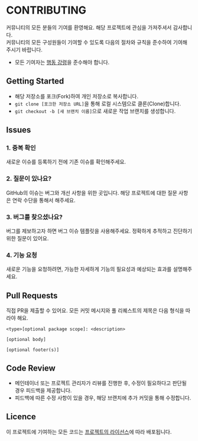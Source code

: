 # CONTRIBUTING

커뮤니티의 모든 분들의 기여를 환영해요. 해당 프로젝트에 관심을 가져주셔서 감사합니다.  
커뮤니티의 모든 구성원들이 기여할 수 있도록 다음의 절차와 규칙을 준수하여 기여해 주시기 바랍니다.

- 모든 기여자는 [행동 강령](https://www.contributor-covenant.org/)을 준수해야 합니다.

## Getting Started

- 해당 저장소를 포크(Fork)하여 개인 저장소로 복사합니다.
- `git clone [포크한 저장소 URL]`을 통해 로컬 시스템으로 클론(Clone)합니다.
- `git checkout -b [새 브랜치 이름]`으로 새로운 작업 브랜치를 생성합니다.

## Issues

### 1. 중복 확인

새로운 이슈를 등록하기 전에 기존 이슈를 확인해주세요.

### 2. 질문이 있나요?

GitHub의 이슈는 버그와 개선 사항을 위한 곳입니다. 해당 프로젝트에 대한 질문 사항은 연락 수단을 통해서 해주세요.

### 3. 버그를 찾으셨나요?

버그를 제보하고자 하면 버그 이슈 템플릿을 사용해주세요. 정확하게 추적하고 진단하기 위한 질문이 있어요.

### 4. 기능 요청

새로운 기능을 요청하려면, 가능한 자세하게 기능의 필요성과 예상되는 효과를 설명해주세요.

## Pull Requests

직접 PR을 제출할 수 있어요. 모든 커밋 메시지와 풀 리퀘스트의 제목은 다음 형식을 따라야 해요.

```
<type>[optional package scope]: <description>

[optional body]

[optional footer(s)]
```

## Code Review

- 메인테이너 또는 프로젝트 관리자가 리뷰를 진행한 후, 수정이 필요하다고 판단될 경우 피드백을 제공합니다.
- 피드백에 따른 수정 사항이 있을 경우, 해당 브랜치에 추가 커밋을 통해 수정합니다.

## Licence

이 프로젝트에 기여하는 모든 코드는 [프로젝트의 라이선스](LICENSE)에 따라 배포됩니다.
